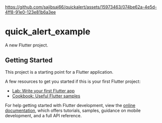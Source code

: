https://github.com/sajibsaj66/quickalert/assets/15973463/074be62a-4e5d-4ff8-91e0-123e81b6a3ee  

# quick_alert_example

A new Flutter project.



## Getting Started

This project is a starting point for a Flutter application.

A few resources to get you started if this is your first Flutter project:

- [Lab: Write your first Flutter app](https://docs.flutter.dev/get-started/codelab)
- [Cookbook: Useful Flutter samples](https://docs.flutter.dev/cookbook)

For help getting started with Flutter development, view the
[online documentation](https://docs.flutter.dev/), which offers tutorials,
samples, guidance on mobile development, and a full API reference.

